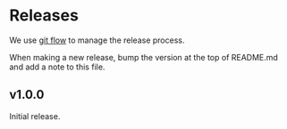# Releases

We use [git flow](https://danielkummer.github.io/git-flow-cheatsheet/) to manage
the release process.

When making a new release, bump the version at the top of README.md and add
a note to this file.

## v1.0.0
Initial release.
